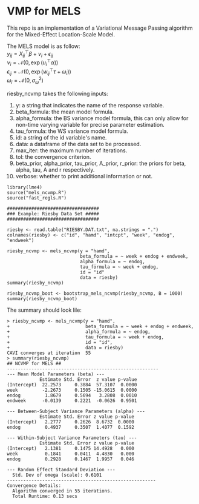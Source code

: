 # VMP for MELS

This repo is an implementation of a Variational Message Passing algorithm for the Mixed-Effect Location-Scale Model. 

The MELS model is as follow:    
$y_{ij} = X_{ij}^\top \beta + \nu_i + \epsilon_{ij}$    
$\nu_i = \mathcal{N}(0, \exp{(u_i^\top \alpha)})$    
$\epsilon_{ij} = \mathcal{N}(0, \exp{(w_{ij}^\top \tau + \omega_i)})$    
$\omega_i = \mathcal{N}(0, \sigma^2_{\omega})$    

riesby_ncvmp takes the following inputs: 
1. y: a string that indicates the name of the response variable.
2. beta_formula: the mean model formula.
3. alpha_formula: the BS variance model formula, this can only allow for non-time varying variable for precise parameter estimation.
4. tau_formula: the WS variance model formula.
5. id: a string of the id variable's name.
6. data: a dataframe of the data set to be processed.
7. max_iter: the maximum number of iterations.
8. tol: the convergence criterion.
9. beta_prior, alpha_prior, tau_prior, A_prior, r_prior: the priors for beta, alpha, tau, A and r respectively.
10. verbose: whether to print additional information or not.

```
library(lme4)
source("mels_ncvmp.R")
source("fast_regls.R")

##################################
### Example: Riesby Data Set #####
##################################

riesby <- read.table("RIESBY.DAT.txt", na.strings = ".")
colnames(riesby) <- c("id", "hamd", "intcpt", "week", "endog", "endweek")

riesby_ncvmp <- mels_ncvmp(y = "hamd", 
                           beta_formula = ~ week + endog + endweek, 
                           alpha_formula = ~ endog, 
                           tau_formula = ~ week + endog, 
                           id = "id"
                           data = riesby)
summary(riesby_ncvmp)

riesby_ncvmp_boot <- bootstrap_mels_ncvmp(riesby_ncvmp, B = 1000)
summary(riesby_ncvmp_boot)
```

The summary should look lile: 
```
> riesby_ncvmp <- mels_ncvmp(y = "hamd", 
+                            beta_formula = ~ week + endog + endweek, 
+                            alpha_formula = ~ endog, 
+                            tau_formula = ~ week + endog, 
+                            id = "id",
+                            data = riesby)
CAVI converges at iteration  55 
> summary(riesby_ncvmp)
## NCVMP for MELS ##
--------------------------------------------------------
--- Mean Model Parameters (beta) ---
            Estimate Std. Error  z value p-value
(Intercept)  22.2573     0.3884  57.3107  0.0000
week         -2.2673     0.1505 -15.0615  0.0000
endog         1.8679     0.5694   3.2808  0.0010
endweek      -0.0139     0.2221  -0.0626  0.9501

--- Between-Subject Variance Parameters (alpha) ---
            Estimate Std. Error z value p-value
(Intercept)   2.2777     0.2626  8.6732  0.0000
endog         0.4937     0.3507  1.4077  0.1592

--- Within-Subject Variance Parameters (tau) ---
            Estimate Std. Error z value p-value
(Intercept)   2.1381     0.1475 14.4928   0.000
week          0.1841     0.0411  4.4830   0.000
endog         0.2928     0.1467  1.9957   0.046

--- Random Effect Standard Deviation ---
  Std. Dev of omega (scale): 0.6101
-------------------------------------------------------
Convergence Details:
  Algorithm converged in 55 iterations.
  Total Runtime: 0.13 secs 
```
